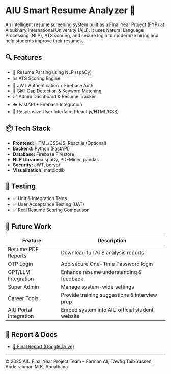 # AIU Smart Resume Analyzer 🎯

An intelligent resume screening system built as a Final Year Project (FYP) at Albukhary International University (AIU). It uses Natural Language Processing (NLP), ATS scoring, and secure login to modernize hiring and help students improve their resumes.

## 🔍 Features

- 📄 Resume Parsing using NLP (spaCy)
- 📊 ATS Scoring Engine
- 🔐 JWT Authentication + Firebase Auth
- 🧠 Skill Gap Detection & Keyword Matching
- 📈 Admin Dashboard & Resume Tracker
- ☁️ FastAPI + Firebase Integration
- 📱 Responsive User Interface (React.js/HTML/CSS)

## 📦 Tech Stack

- **Frontend:** HTML/CSS/JS, React.js (Optional)
- **Backend:** Python (FastAPI)
- **Database:** Firebase Firestore
- **NLP Libraries:** spaCy, PDFMiner, pandas
- **Security:** JWT, bcrypt
- **Visualization:** matplotlib

## 🧪 Testing

- ✅ Unit & Integration Tests
- ✅ User Acceptance Testing (UAT)
- ✅ Real Resume Scoring Comparison

## 🚀 Future Work

| Feature                   | Description                                                                 |
|--------------------------|-----------------------------------------------------------------------------|
| Resume PDF Reports       | Download full ATS analysis reports                                          |
| OTP Login                | Add secure One-Time Password login                                          |
| GPT/LLM Integration      | Enhance resume understanding & feedback                                     |
| Super Admin              | Manage system-wide settings                                                 |
| Career Tools             | Provide training suggestions & interview prep                               |
| AIU Portal Integration   | Embed system into AIU official student website                              |

## 📄 Report & Docs

- [📘 Final Report (Google Drive)](https://drive.google.com/file/d/11qzq3kd6OSdkG0Rt6EhU-S6GGGarYsHx/view?usp=sharing)

---

© 2025 AIU Final Year Project Team – Farman Ali, Tawfiq Taib Yassen, Abdelrahman M.K. Abualhana
